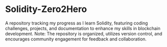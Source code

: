 # Solidity-Zero2Hero
A repository tracking my progress as I learn Solidity, featuring coding challenges, projects, and documentation to enhance my skills in blockchain development.  Note: The repository is organized, utilizes version control, and encourages community engagement for feedback and collaboration.
